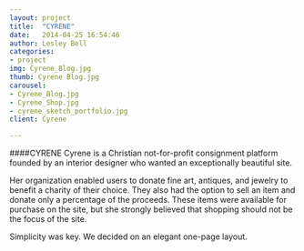 ```yaml
---
layout: project
title:  "CYRENE"
date:   2014-04-25 16:54:46
author: Lesley Bell
categories:
- project
img: Cyrene_Blog.jpg
thumb: Cyrene Blog.jpg
carousel:
- Cyrene_Blog.jpg
- Cyrene_Shop.jpg
- cyrene_sketch_portfolio.jpg
client: Cyrene

---
```

####CYRENE
Cyrene is a Christian not-for-profit consignment platform founded by an interior designer who wanted an exceptionally beautiful site.

Her organization enabled users to donate fine art, antiques, and jewelry to benefit a charity of their choice.  They also had the option to sell an item and donate only a percentage of the proceeds.  These items were available for purchase on the site, but she strongly believed that shopping should not be the focus of the site.

Simplicity was key.  We decided on an elegant one-page layout.  
